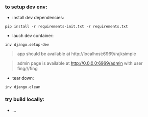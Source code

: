 ### to setup dev env:

- install dev dependencies:

`pip install -r requirements-init.txt -r requirements.txt`

- lauch dev container:

`inv django.setup-dev`

> app should be available at http://localhost:6969/rajksimple

> admin page is available at http://0.0.0.0:6969/admin with user fing///fing

- tear down:

`inv django.clean`

### try build locally:

- ...